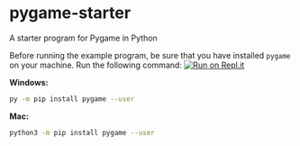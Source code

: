 # pygame-starter
A starter program for Pygame in Python

Before running the example program, be sure that you have installed `pygame` on your machine. Run the following command:
[![Run on Repl.it](https://repl.it/badge/github/xmwrig79/pygame-starter)](https://repl.it/github/xmwrig79/pygame-starter)

**Windows:**
```bash
py -m pip install pygame --user
```

**Mac:**
```bash
python3 -m pip install pygame --user
```
